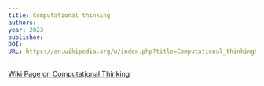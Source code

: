 ```yaml
---
title: Computational thinking
authors: 
year: 2023
publisher: 
DOI: 
URL: https://en.wikipedia.org/w/index.php?title=Computational_thinking&oldid=1157332632
---
```


[Wiki Page on Computational Thinking](https://en.wikipedia.org/w/index.php?title=Computational_thinking&oldid=1157332632)